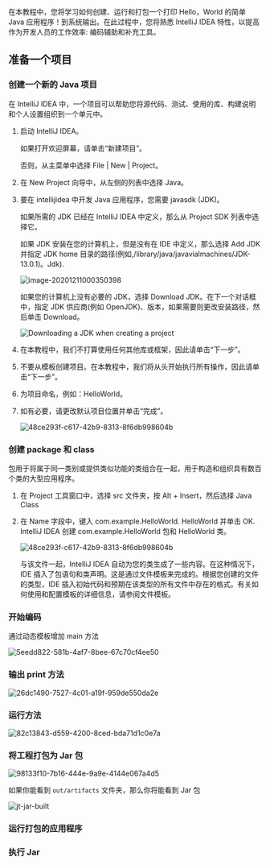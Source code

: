 在本教程中，您将学习如何创建、运行和打包一个打印 Hello，World 的简单 Java 应用程序！到系统输出。在此过程中，您将熟悉 IntelliJ IDEA 特性，以提高作为开发人员的工作效率: 编码辅助和补充工具。



## 准备一个项目

### 创建一个新的 Java 项目

在 IntelliJ IDEA 中，一个项目可以帮助您将源代码、测试、使用的库、构建说明和个人设置组织到一个单元中。

1. 启动 IntelliJ IDEA。

   如果打开欢迎屏幕，请单击“新建项目”。

   否则，从主菜单中选择 File | New | Project。

   

2. 在 New Project 向导中，从左侧的列表中选择 Java。

   

3. 要在 intellijidea 中开发 Java 应用程序，您需要 javasdk (JDK)。

   如果所需的 JDK 已经在 IntelliJ IDEA 中定义，那么从 Project SDK 列表中选择它。

   如果 JDK 安装在您的计算机上，但是没有在 IDE 中定义，那么选择 Add JDK 并指定 JDK home 目录的路径(例如,/library/java/javavialmachines/JDK-13.0.1)。Jdk).

   ![image-20201211000350398](../.vuepress/public/image-20201211000350398.png)

   如果您的计算机上没有必要的 JDK，选择 Download JDK。在下一个对话框中，指定 JDK 供应商(例如 OpenJDK)、版本，如果需要则更改安装路径，然后单击 Download。

   ![Downloading a JDK when creating a project](../.vuepress/public/download-jdk.png)

   

4. 在本教程中，我们不打算使用任何其他库或框架，因此请单击“下一步”。

   

5. 不要从模板创建项目。在本教程中，我们将从头开始执行所有操作，因此请单击“下一步”。

   

6. 为项目命名，例如：HelloWorld。

   

7. 如有必要，请更改默认项目位置并单击“完成”。

   ![48ce293f-c617-42b9-8313-8f6db998604b](../.vuepress/public/48ce293f-c617-42b9-8313-8f6db998604b-1607334071520.gif)



### 创建 package 和 class



包用于将属于同一类别或提供类似功能的类组合在一起，用于构造和组织具有数百个类的大型应用程序。



1. 在 Project 工具窗口中，选择 src 文件夹，按 Alt + Insert，然后选择 Java Class

   

2. 在 Name 字段中，键入 com.example.HelloWorld. HelloWorld 并单击 OK. IntelliJ IDEA 创建 com.example.HelloWorld 包和 HelloWorld 类。

   

   ![48ce293f-c617-42b9-8313-8f6db998604b](../.vuepress/public/48ce293f-c617-42b9-8313-8f6db998604b.gif)

   与该文件一起，IntelliJ IDEA 自动为您的类生成了一些内容。在这种情况下，IDE 插入了包语句和类声明。这是通过文件模板来完成的。根据您创建的文件的类型，IDE 插入初始代码和预期在该类型的所有文件中存在的格式。有关如何使用和配置模板的详细信息，请参阅文件模板。



### 开始编码

通过动态模板增加 main 方法

![5eedd822-581b-4af7-8bee-67c70cf4ee50](../.vuepress/public/5eedd822-581b-4af7-8bee-67c70cf4ee50.gif)



### 输出 print 方法

![26dc1490-7527-4c01-a19f-959de550da2e](../.vuepress/public/26dc1490-7527-4c01-a19f-959de550da2e.gif)



### 运行方法

![82c13843-d559-4200-8ced-bda71d1c0e7a](../.vuepress/public/82c13843-d559-4200-8ced-bda71d1c0e7a.gif)



### 将工程打包为 Jar 包

![98133f10-7b16-444e-9a9e-4144e067a4d5](../.vuepress/public/98133f10-7b16-444e-9a9e-4144e067a4d5.gif)



如果你能看到 `out/artifacts` 文件夹，那么你将能看到 Jar 包

![jt-jar-built](../.vuepress/public/jt-jar-built.png)



### 运行打包的应用程序



### 执行 Jar

